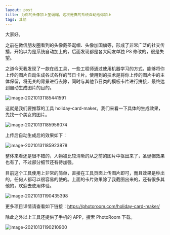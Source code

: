 ```yaml
---
layout: post
title: 为你的头像加上圣诞帽，这次是真的系统自动给你加上
tags: 其他
---
```


大家好。

之前在微信朋友圈看到的头像戴圣诞帽、头像加国旗等，形成了非常广泛的社交传播，开始以为是系统自动加上的，后面发现都是各大网友单独 PS 修改的，很是失望。

之道今天我发现了一款在线工具，一些工程师通过使用机器学习的方式，能够将你上传的图片自动生成各式各样的节日卡片。使用到的技术是将你上传的图片中的主体保留，将无关的背景进行去除，同时与其他节日类的模板卡片进行拼接，最终达到自动生成图片的目的。

![image-20210131185441591](https://raw.githubusercontent.com/ZhuPeng/pic/master/images/compress_image-20210131185441591.png)

这就是我们要推荐的工具 holiday-card-maker。我们来看一下具体的生成效果，先找一个美女的图片。

![image-20210131185956074](https://raw.githubusercontent.com/ZhuPeng/pic/master/images/compress_image-20210131185956074.png)

上传后自动生成后的效果如下：

![image-20210131185923878](https://raw.githubusercontent.com/ZhuPeng/pic/master/images/compress_image-20210131185923878.png)

整体来看还是很不错的，人物被比较清晰的从之前的图片中抠出来了，圣诞帽效果也有了，不过部分细节还有待加强。

目前这个工具使用上非常的简单，直接在工具页面上传图片即可，而且效果是秒出的，任何人都可以很容易的使的。上面的卡片效果除了我截图出来的，还有很多其他的，欢迎去使用体验。

![image-20210131190435398](https://raw.githubusercontent.com/ZhuPeng/pic/master/images/compress_image-20210131190435398.png)

更多项目详情请查看如下链接：https://photoroom.com/holiday-card-maker/

除此之外以上工具还提供了手机的 APP，搜索 PhotoRoom 下载。

![image-20210131190210900](https://raw.githubusercontent.com/ZhuPeng/pic/master/images/compress_image-20210131190210900.png)
